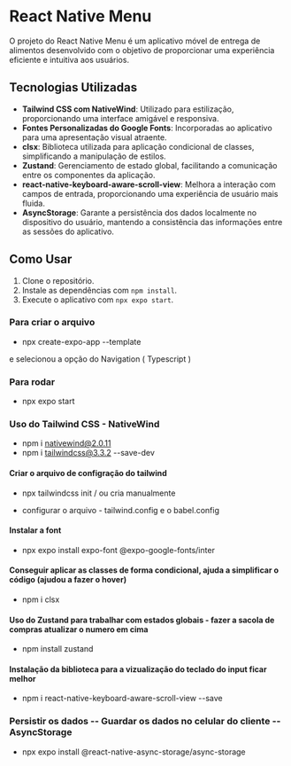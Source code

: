 # React Native Menu


O projeto do React Native Menu é um aplicativo móvel de entrega de alimentos desenvolvido com o objetivo de proporcionar uma experiência eficiente e intuitiva aos usuários.

## Tecnologias Utilizadas

- **Tailwind CSS com NativeWind**: Utilizado para estilização, proporcionando uma interface amigável e responsiva.
- **Fontes Personalizadas do Google Fonts**: Incorporadas ao aplicativo para uma apresentação visual atraente.
- **clsx**: Biblioteca utilizada para aplicação condicional de classes, simplificando a manipulação de estilos.
- **Zustand**: Gerenciamento de estado global, facilitando a comunicação entre os componentes da aplicação.
- **react-native-keyboard-aware-scroll-view**: Melhora a interação com campos de entrada, proporcionando uma experiência de usuário mais fluida.
- **AsyncStorage**: Garante a persistência dos dados localmente no dispositivo do usuário, mantendo a consistência das informações entre as sessões do aplicativo.

## Como Usar

1. Clone o repositório.
2. Instale as dependências com `npm install`.
3. Execute o aplicativo com `npx expo start`.


### Para criar o arquivo
- npx create-expo-app --template

e selecionou a opção do Navigation ( Typescript )


### Para rodar
- npx expo start


### Uso do Tailwind CSS  -  NativeWind
- npm i nativewind@2.0.11
- npm i tailwindcss@3.3.2 --save-dev

#### Criar o arquivo de configração do tailwind
- npx tailwindcss init   / ou cria manualmente

- configurar o arquivo - tailwind.config e o babel.config

#### Instalar a font
- npx expo install expo-font @expo-google-fonts/inter

#### Conseguir aplicar as classes de forma condicional, ajuda a simplificar o código (ajudou a fazer o hover)
- npm i clsx

#### Uso do Zustand para trabalhar com estados globais - fazer a sacola de compras atualizar o numero em cima
- npm install zustand

#### Instalação da biblioteca para a vizualização do teclado do input ficar melhor
- npm i react-native-keyboard-aware-scroll-view --save

### Persistir os dados  -- Guardar os dados no celular do cliente  -- AsyncStorage
- npx expo install @react-native-async-storage/async-storage